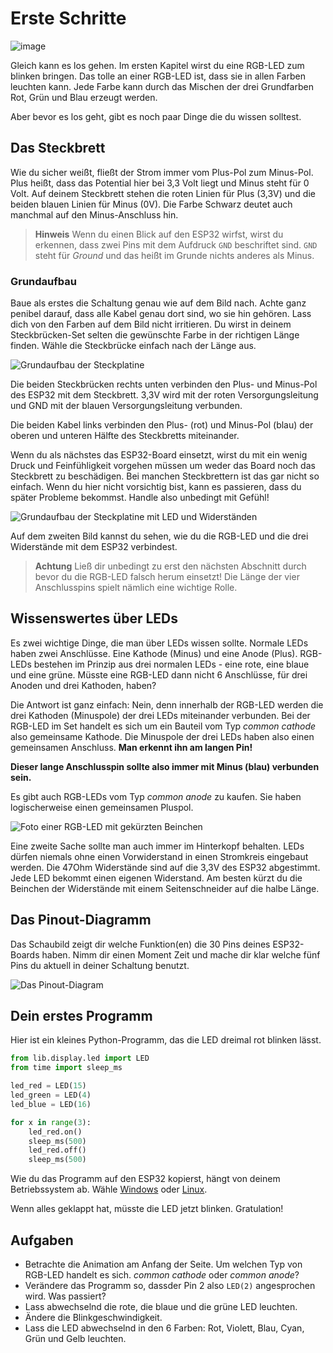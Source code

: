 Erste Schritte
==============

![image](../img/blink.gif)

Gleich kann es los gehen. Im ersten Kapitel wirst du eine RGB-LED zum
blinken bringen. Das tolle an einer RGB-LED ist, dass sie in allen
Farben leuchten kann. Jede Farbe kann durch das Mischen der drei
Grundfarben Rot, Grün und Blau erzeugt werden.

Aber bevor es los geht, gibt es noch paar Dinge die du wissen solltest.

Das Steckbrett
--------------

Wie du sicher weißt, fließt der Strom immer vom Plus-Pol zum Minus-Pol.
Plus heißt, dass das Potential hier bei 3,3 Volt liegt und Minus steht
für 0 Volt. Auf deinem Steckbrett stehen die roten Linien für Plus
(3,3V) und die beiden blauen Linien für Minus (0V). Die Farbe Schwarz
deutet auch manchmal auf den Minus-Anschluss hin.

> **Hinweis**
> Wenn du einen Blick auf den ESP32 wirfst, wirst du erkennen, dass zwei
> Pins mit dem Aufdruck `GND` beschriftet sind. `GND` steht für *Ground*
> und das heißt im Grunde nichts anderes als Minus.

### Grundaufbau

Baue als erstes die Schaltung genau wie auf dem Bild nach. Achte ganz
penibel darauf, dass alle Kabel genau dort sind, wo sie hin gehören.
Lass dich von den Farben auf dem Bild nicht irritieren. Du wirst in
deinem Steckbrücken-Set selten die gewünschte Farbe in der richtigen
Länge finden. Wähle die Steckbrücke einfach nach der Länge aus.

![Grundaufbau der Steckplatine](../img/Grundaufbau_Steckplatine.png)

Die beiden Steckbrücken rechts unten verbinden den Plus- und Minus-Pol
des ESP32 mit dem Steckbrett. 3,3V wird mit der roten Versorgungsleitung
und GND mit der blauen Versorgungsleitung verbunden.

Die beiden Kabel links verbinden den Plus- (rot) und Minus-Pol (blau)
der oberen und unteren Hälfte des Steckbretts miteinander.

Wenn du als nächstes das ESP32-Board einsetzt, wirst du mit ein wenig
Druck und Feinfühligkeit vorgehen müssen um weder das Board noch das
Steckbrett zu beschädigen. Bei manchen Steckbrettern ist das gar nicht
so einfach. Wenn du hier nicht vorsichtig bist, kann es passieren, dass
du später Probleme bekommst. Handle also unbedingt mit Gefühl!

![Grundaufbau der Steckplatine mit LED und Widerständen](../img/Grundaufbau_mit_LED_Steckplatine.png)

Auf dem zweiten Bild kannst du sehen, wie du die RGB-LED und die drei
Widerstände mit dem ESP32 verbindest.

> **Achtung**
> Ließ dir unbedingt zu erst den nächsten Abschnitt durch bevor du die
> RGB-LED falsch herum einsetzt! Die Länge der vier Anschlusspins spielt
> nämlich eine wichtige Rolle.

Wissenswertes über LEDs
-----------------------

Es zwei wichtige Dinge, die man über LEDs wissen sollte. Normale LEDs
haben zwei Anschlüsse. Eine Kathode (Minus) und eine Anode (Plus).
RGB-LEDs bestehen im Prinzip aus drei normalen LEDs - eine rote, eine
blaue und eine grüne. Müsste eine RGB-LED dann nicht 6 Anschlüsse, für
drei Anoden und drei Kathoden, haben?

Die Antwort ist ganz einfach: Nein, denn innerhalb der RGB-LED werden
die drei Kathoden (Minuspole) der drei LEDs miteinander verbunden. Bei
der RGB-LED im Set handelt es sich um ein Bauteil vom Typ *common
cathode* also gemeinsame Kathode. Die Minuspole der drei LEDs haben also
einen gemeinsamen Anschluss. **Man erkennt ihn am langen Pin!**

**Dieser lange Anschlusspin sollte also immer mit Minus (blau) verbunden
sein.**

Es gibt auch RGB-LEDs vom Typ *common anode* zu kaufen. Sie haben
logischerweise einen gemeinsamen Pluspol.

![Foto einer RGB-LED mit gekürzten Beinchen](../img/RGB_LED.jpg)

Eine zweite Sache sollte man auch immer im Hinterkopf behalten. LEDs
dürfen niemals ohne einen Vorwiderstand in einen Stromkreis eingebaut
werden. Die 47Ohm Widerstände sind auf die 3,3V des ESP32 abgestimmt.
Jede LED bekommt einen eigenen Widerstand. Am besten kürzt du die
Beinchen der Widerstände mit einem Seitenschneider auf die halbe Länge.

Das Pinout-Diagramm
-------------------

Das Schaubild zeigt dir welche Funktion(en) die 30 Pins deines
ESP32-Boards haben. Nimm dir einen Moment Zeit und mache dir klar welche
fünf Pins du aktuell in deiner Schaltung benutzt.

![Das Pinout-Diagram](../img/ESP32-DOIT_Pinout.png)

Dein erstes Programm
--------------------

Hier ist ein kleines Python-Programm, das die LED dreimal rot blinken
lässt.

```python
from lib.display.led import LED
from time import sleep_ms

led_red = LED(15)
led_green = LED(4)
led_blue = LED(16)

for x in range(3):
    led_red.on()
    sleep_ms(500)
    led_red.off()
    sleep_ms(500)
```

Wie du das Programm auf den ESP32 kopierst, hängt von deinem
Betriebssystem ab. Wähle [Windows](Copy_Windows) oder [Linux](Copy_Linux).

Wenn alles geklappt hat, müsste die LED jetzt blinken. Gratulation!

Aufgaben
--------

-   Betrachte die Animation am Anfang der Seite. Um welchen Typ von
    RGB-LED handelt es sich. *common cathode* oder *common anode*?
-   Verändere das Programm so, dassder Pin 2 also `LED(2)` angesprochen
    wird. Was passiert?
-   Lass abwechselnd die rote, die blaue und die grüne LED leuchten.
-   Ändere die Blinkgeschwindigkeit.
-   Lass die LED abwechselnd in den 6 Farben: Rot, Violett, Blau, Cyan,
    Grün und Gelb leuchten.
